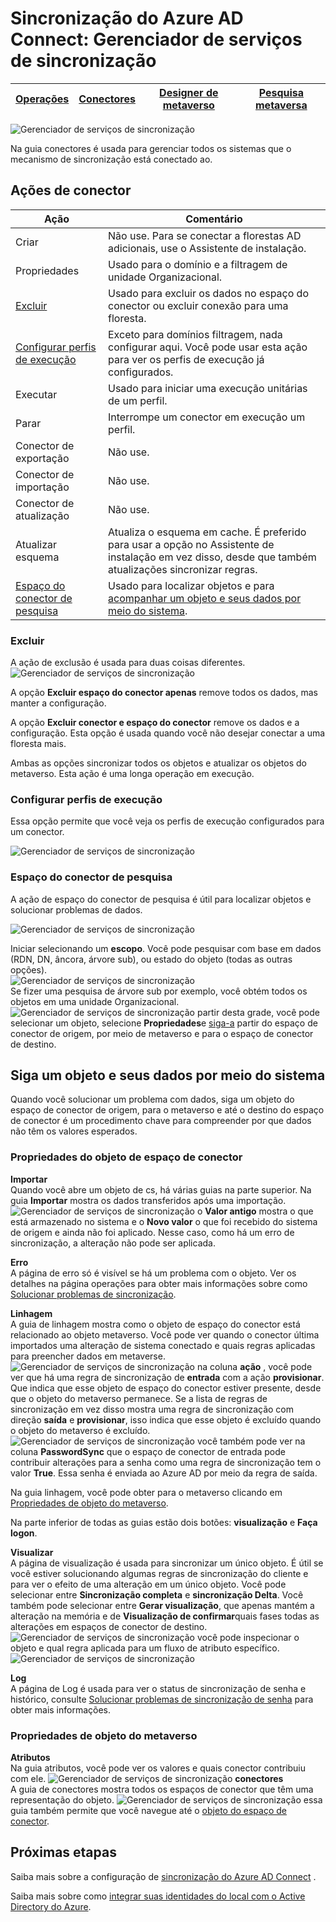<properties
    pageTitle="Sincronização do Azure AD Connect: Gerenciador de serviços de sincronização UI | Microsoft Azure"
    description="Entenda a guia de conectores no Gerenciador de serviço de sincronização do Azure AD Connect."
    services="active-directory"
    documentationCenter=""
    authors="andkjell"
    manager="femila"
    editor=""/>

<tags
    ms.service="active-directory"
    ms.workload="identity"
    ms.tgt_pltfrm="na"
    ms.devlang="na"
    ms.topic="article"
    ms.date="09/07/2016"
    ms.author="billmath"/>


# <a name="azure-ad-connect-sync-synchronization-service-manager"></a>Sincronização do Azure AD Connect: Gerenciador de serviços de sincronização

[Operações](active-directory-aadconnectsync-service-manager-ui-operations.md) | [Conectores](active-directory-aadconnectsync-service-manager-ui-connectors.md) | [Designer de metaverso](active-directory-aadconnectsync-service-manager-ui-mvdesigner.md) | [Pesquisa metaversa](active-directory-aadconnectsync-service-manager-ui-mvsearch.md)
--- | --- | --- | ---

![Gerenciador de serviços de sincronização](./media/active-directory-aadconnectsync-service-manager-ui/connectors.png)

Na guia conectores é usada para gerenciar todos os sistemas que o mecanismo de sincronização está conectado ao.

## <a name="connector-actions"></a>Ações de conector

Ação | Comentário
--- | ---
Criar | Não use. Para se conectar a florestas AD adicionais, use o Assistente de instalação.
Propriedades | Usado para o domínio e a filtragem de unidade Organizacional.
[Excluir](#delete) | Usado para excluir os dados no espaço do conector ou excluir conexão para uma floresta.
[Configurar perfis de execução](#configure-run-profiles) | Exceto para domínios filtragem, nada configurar aqui. Você pode usar esta ação para ver os perfis de execução já configurados.
Executar | Usado para iniciar uma execução unitárias de um perfil.
Parar | Interrompe um conector em execução um perfil.
Conector de exportação | Não use.
Conector de importação | Não use.
Conector de atualização | Não use.
Atualizar esquema | Atualiza o esquema em cache. É preferido para usar a opção no Assistente de instalação em vez disso, desde que também atualizações sincronizar regras.
[Espaço do conector de pesquisa](#search-connector-space) | Usado para localizar objetos e para [acompanhar um objeto e seus dados por meio do sistema](#follow-an-object-and-its-data-through-the-system).

### <a name="delete"></a>Excluir
A ação de exclusão é usada para duas coisas diferentes.
![Gerenciador de serviços de sincronização](./media/active-directory-aadconnectsync-service-manager-ui/connectordelete.png)

A opção **Excluir espaço do conector apenas** remove todos os dados, mas manter a configuração.

A opção **Excluir conector e espaço do conector** remove os dados e a configuração. Esta opção é usada quando você não desejar conectar a uma floresta mais.

Ambas as opções sincronizar todos os objetos e atualizar os objetos do metaverso. Esta ação é uma longa operação em execução.

### <a name="configure-run-profiles"></a>Configurar perfis de execução
Essa opção permite que você veja os perfis de execução configurados para um conector.

![Gerenciador de serviços de sincronização](./media/active-directory-aadconnectsync-service-manager-ui/configurerunprofiles.png)

### <a name="search-connector-space"></a>Espaço do conector de pesquisa
A ação de espaço do conector de pesquisa é útil para localizar objetos e solucionar problemas de dados.

![Gerenciador de serviços de sincronização](./media/active-directory-aadconnectsync-service-manager-ui/cssearch.png)

Iniciar selecionando um **escopo**. Você pode pesquisar com base em dados (RDN, DN, âncora, árvore sub), ou estado do objeto (todas as outras opções).  
![Gerenciador de serviços de sincronização](./media/active-directory-aadconnectsync-service-manager-ui/cssearchscope.png)  
Se fizer uma pesquisa de árvore sub por exemplo, você obtém todos os objetos em uma unidade Organizacional.
![Gerenciador de serviços de sincronização](./media/active-directory-aadconnectsync-service-manager-ui/cssearchsubtree.png) partir desta grade, você pode selecionar um objeto, selecione **Propriedades**e [siga-a](#follow-an-object-and-its-data-through-the-system) partir do espaço de conector de origem, por meio de metaverso e para o espaço de conector de destino.

## <a name="follow-an-object-and-its-data-through-the-system"></a>Siga um objeto e seus dados por meio do sistema
Quando você solucionar um problema com dados, siga um objeto do espaço de conector de origem, para o metaverso e até o destino do espaço de conector é um procedimento chave para compreender por que dados não têm os valores esperados.

### <a name="connector-space-object-properties"></a>Propriedades do objeto de espaço de conector
**Importar**  
Quando você abre um objeto de cs, há várias guias na parte superior. Na guia **Importar** mostra os dados transferidos após uma importação.
![Gerenciador de serviços de sincronização](./media/active-directory-aadconnectsync-service-manager-ui/csimport.png) o **Valor antigo** mostra o que está armazenado no sistema e o **Novo valor** o que foi recebido do sistema de origem e ainda não foi aplicado. Nesse caso, como há um erro de sincronização, a alteração não pode ser aplicada.

**Erro**  
A página de erro só é visível se há um problema com o objeto. Ver os detalhes na página operações para obter mais informações sobre como [Solucionar problemas de sincronização](active-directory-aadconnectsync-service-manager-ui-operations.md#troubleshoot-errors-in-operations-tab).

**Linhagem**  
A guia de linhagem mostra como o objeto de espaço do conector está relacionado ao objeto metaverso. Você pode ver quando o conector última importados uma alteração de sistema conectado e quais regras aplicadas para preencher dados em metaverse.
![Gerenciador de serviços de sincronização](./media/active-directory-aadconnectsync-service-manager-ui/cslineage.png) na coluna **ação** , você pode ver que há uma regra de sincronização de **entrada** com a ação **provisionar**. Que indica que esse objeto de espaço do conector estiver presente, desde que o objeto do metaverso permanece. Se a lista de regras de sincronização em vez disso mostra uma regra de sincronização com direção **saída** e **provisionar**, isso indica que esse objeto é excluído quando o objeto do metaverso é excluído.
![Gerenciador de serviços de sincronização](./media/active-directory-aadconnectsync-service-manager-ui/cslineageout.png) você também pode ver na coluna **PasswordSync** que o espaço de conector de entrada pode contribuir alterações para a senha como uma regra de sincronização tem o valor **True**. Essa senha é enviada ao Azure AD por meio da regra de saída.

Na guia linhagem, você pode obter para o metaverso clicando em [Propriedades de objeto do metaverso](#metaverse-object-properties).

Na parte inferior de todas as guias estão dois botões: **visualização** e **Faça logon**.

**Visualizar**  
A página de visualização é usada para sincronizar um único objeto. É útil se você estiver solucionando algumas regras de sincronização do cliente e para ver o efeito de uma alteração em um único objeto. Você pode selecionar entre **Sincronização completa** e **sincronização Delta**. Você também pode selecionar entre **Gerar visualização**, que apenas mantém a alteração na memória e de **Visualização de confirmar**quais fases todas as alterações em espaços de conector de destino.
![Gerenciador de serviços de sincronização](./media/active-directory-aadconnectsync-service-manager-ui/preview1.png) você pode inspecionar o objeto e qual regra aplicada para um fluxo de atributo específico.
![Gerenciador de serviços de sincronização](./media/active-directory-aadconnectsync-service-manager-ui/preview2.png)

**Log**  
A página de Log é usada para ver o status de sincronização de senha e histórico, consulte [Solucionar problemas de sincronização de senha](active-directory-aadconnectsync-implement-password-synchronization.md#troubleshoot-password-synchronization) para obter mais informações.

### <a name="metaverse-object-properties"></a>Propriedades de objeto do metaverso
**Atributos**  
Na guia atributos, você pode ver os valores e quais conector contribuiu com ele.
![Gerenciador de serviços de sincronização](./media/active-directory-aadconnectsync-service-manager-ui/mvattributes.png)
**conectores**  
A guia de conectores mostra todos os espaços de conector que têm uma representação do objeto.
![Gerenciador de serviços de sincronização](./media/active-directory-aadconnectsync-service-manager-ui/mvconnectors.png) essa guia também permite que você navegue até o [objeto do espaço de conector](#connector-space-object-properties).

## <a name="next-steps"></a>Próximas etapas
Saiba mais sobre a configuração de [sincronização do Azure AD Connect](active-directory-aadconnectsync-whatis.md) .

Saiba mais sobre como [integrar suas identidades do local com o Active Directory do Azure](active-directory-aadconnect.md).
